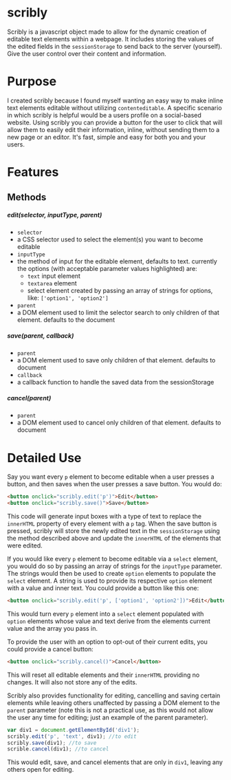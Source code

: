 scribly
=======

Scribly is a javascript object made to allow for the dynamic creation of editable text elements within a webpage. It includes storing the values of the edited fields in the `sessionStorage` to send back to the server (yourself). Give the user control over their content and information.

Purpose
=======

I created scribly because I found myself wanting an easy way to make inline text elements editable without utilizing `contenteditable`. A specific scenario in which scribly is helpful would be a users profile on a social-based website. Using scribly you can provide a button for the user to click that will allow them to easily edit their information, inline, without sending them to a new page or an editor. It's fast, simple and easy for both you and your users.

Features
========

Methods
-------

##### edit(*selector*, *inputType*, *parent*)
  * `selector`
   * a CSS selector used to select the element(s) you want to become editable
  * `inputType`
   * the method of input for the editable element, defaults to text. currently the options (with acceptable parameter values highlighted) are:
     * `text` input element
     * `textarea` element
     * select element created by passing an array of strings for options, like: `['option1', 'option2']`
  * `parent`
   * a DOM element used to limit the selector search to only children of that element. defaults to the document
 
##### save(*parent*, *callback*)
  * `parent`
   * a DOM element used to save only children of that element. defaults to document
  * `callback`
   * a callback function to handle the saved data from the sessionStorage

##### cancel(*parent*)
  * `parent`
   * a DOM element used to cancel only children of that element. defaults to document

Detailed Use
============

Say you want every `p` element to become editable when a user presses a button, and then saves when the user presses a save button. You would do:
```HTML
<button onclick="scribly.edit('p')">Edit</button>
<button onclick="scribly.save()">Save</button>
```
This code will generate input boxes with a type of text to replace the `innerHTML` property of every element with a `p` tag. When the save button is pressed, scribly will store the newly edited text in the `sessionStorage` using the method described above and update the `innerHTML` of the elements that were edited.

If you would like every `p` element to become editable via a `select` element, you would do so by passing an array of strings for the `inputType` parameter. The strings would then be used to create `option` elements to populate the `select` element. A string is used to provide its respective `option` element with a value and inner text. You could provide a button like this one:
```HTML
<button onclick="scribly.edit('p', ['option1', 'option2'])">Edit</button>
```
This would turn every `p` element into a `select` element populated with `option` elements whose value and text derive from the elements current value and the array you pass in.

To provide the user with an option to opt-out of their current edits, you could provide a cancel button:
```HTML
<button onclick="scribly.cancel()">Cancel</button>
```
This will reset all editable elements and their `innerHTML` providing no changes. It will also not store any of the edits.

Scribly also provides functionality for editing, cancelling and saving certain elements while leaving others unaffected by passing a DOM element to the `parent` parameter (note this is not a practical use, as this would not allow the user any time for editing; just an example of the parent parameter).
```javascript
var div1 = document.getElementById('div1');
scribly.edit('p', 'text', div1); //to edit 
scribly.save(div1); //to save
scrible.cancel(div1); //to cancel
```
This would edit, save, and cancel elements that are only in `div1`, leaving any others open for editing. 
